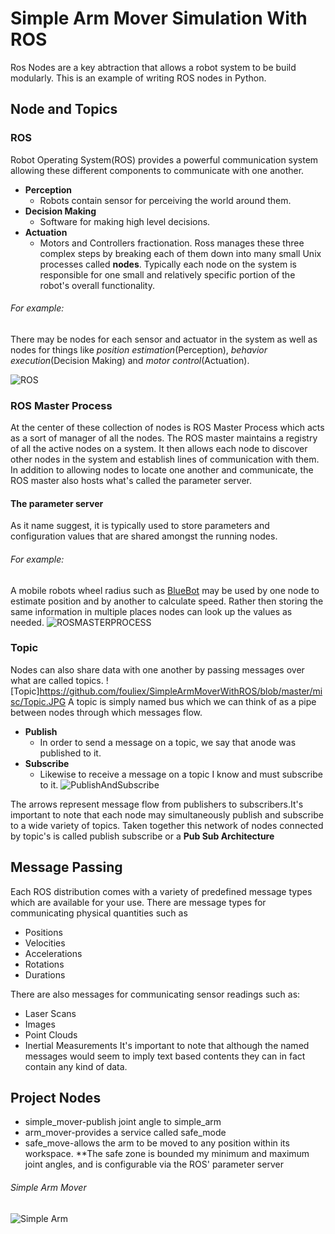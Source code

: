 # Simple Arm Mover Simulation With ROS
Ros Nodes are a key abtraction that allows a robot system to be build modularly.
This is an example of writing ROS nodes in Python.
## Node and Topics
### ROS
Robot Operating System(ROS) provides a powerful communication system allowing these different components to communicate with one another.
* **Perception**
  * Robots contain sensor for  perceiving the world around them.
* **Decision Making**
  * Software for making high level decisions.
* **Actuation**
  * Motors and Controllers fractionation.
Ross manages these three complex steps by breaking each of them down into many small Unix processes called **nodes**. Typically each node on the system is responsible for one small and relatively specific portion of the robot's overall functionality.
###### For example:
There may be nodes for each sensor and actuator in the system as well as nodes for things like *position estimation*(Perception), *behavior execution*(Decision Making) and *motor control*(Actuation).

![ROS](https://github.com/fouliex/SimpleArmMoverWithROS/blob/master/misc/ROS.JPG)

### ROS Master Process
At the center of these collection of nodes is ROS Master Process which acts as a sort of manager of all the nodes. The ROS master maintains a registry of all the active nodes on a system.  It then allows each node to discover other nodes in the system and establish lines of communication with them. In addition to allowing nodes to locate one another and communicate, the ROS master also hosts what's called the parameter server.

#### The parameter server
As it name suggest, it is typically used to store parameters and configuration values that are shared amongst the running nodes.
###### For example:
A mobile robots wheel radius such as [BlueBot](https://github.com/fouliex/BlueBot) may be used by one node to estimate position and by another to calculate speed. Rather then storing the same information in multiple places nodes can look up the values as needed.
![ROSMASTERPROCESS](https://github.com/fouliex/SimpleArmMoverWithROS/blob/master/misc/ROSMasterProcess.JPG)

### Topic
Nodes can also share data with one another by passing messages over what are called topics.
![Topic]https://github.com/fouliex/SimpleArmMoverWithROS/blob/master/misc/Topic.JPG
A topic is simply named bus which we can  think of as a pipe between nodes through which messages flow. 
* **Publish**
  * In order to send a message on a topic, we say that anode was published to it.
* **Subscribe**
  * Likewise to receive a message on a topic I know and must subscribe to it.
![PublishAndSubscribe](https://github.com/fouliex/SimpleArmMoverWithROS/blob/master/misc/PublishAndSubscribe.JPG)

The arrows represent message flow from publishers to subscribers.It's important to note that each node may simultaneously publish and subscribe to a wide variety of topics. Taken together this network of nodes connected by topic's is called publish subscribe or a **Pub Sub Architecture**

## Message Passing
Each ROS distribution comes with a variety of predefined message types which are available for your use.
There are message types for communicating physical quantities such as
* Positions
* Velocities
* Accelerations
* Rotations
* Durations

There are also messages for communicating sensor readings such as:
* Laser Scans
* Images
* Point Clouds
* Inertial Measurements
It's important to note that although the named messages would seem to imply text based contents they can in fact contain any kind of data.


##  Project Nodes
* simple_mover-publish joint angle to simple_arm
* arm_mover-provides a service called safe_mode
* safe_move-allows the arm to be moved to any position within its workspace.
**The safe zone is bounded my minimum and maximum joint angles, and is configurable via the ROS' parameter server

###### Simple Arm Mover 
![Simple Arm](https://github.com/fouliex/SimpleArmMoverWithROS/blob/master/misc/simple_arm.gif)
